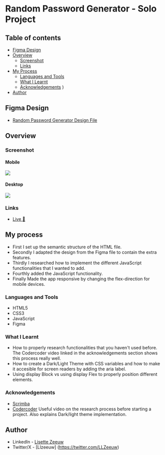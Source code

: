 # Random Password Generator - Solo Project

## Table of contents

- [Figma Design](#figma-design)
- [Overview](#overview)
  - [Screenshot](#screenshot)
  - [Links](#links)
- [My Process](#my-process)
  - [Languages and Tools](#languages-and-tools)
  - [What I Learnt](#what-i-learnt)
  - [Acknowledgements](#acknowledgements)
)
- [Author](#author)

## Figma Design

- [Random Password Generator Design File](https://www.figma.com/file/RvndsUGIjac2582PwrK3hP/Random-Password-Generator-(New-version)-(Copy)?type=design&node-id=102-702&mode=design&t=88qTEQqB15nPkBCo-0)

## Overview

### Screenshot

#### Mobile

![](Images/Mobile-Optimized.jpg)

#### Desktop

![](Images/Desktop-Optimized.jpg)

### Links

- [Live 🔗](https://iqra0001.github.io/Basketball-Scoreboard/)

## My process
- First I set up the semantic structure of the HTML file.
- Secondly I adapted the design from the Figma file to contain the extra features. 
- Thirdly I researched how to implement the different JavaScript functionalities that I wanted to add. 
- Fourthly added the JavaScript functionality.
- Finally Made the app responsive by changing the flex-direction for mobile devices. 

### Languages and Tools

- HTML5
- CSS3
- JavaScript
- Figma


### What I Learnt

- How to properly research functionalities that you haven't used before. The Codercoder video linked in the acknowledgements section shows this process really well.
- How to create a Dark/Light Theme with CSS variables and how to make it accesible for screen readers by adding the aria label.
- Using display Block vs using display Flex to properly position different elements.

### Acknowledgements

- [Scrimba](https://scrimba.com)
- [Codercoder](https://www.youtube.com/watch?v=krfUjg0S2uI&t=1482s) 
      Useful video on the research process before starting a project. 
      Also explains Dark/light theme implementation.

## Author

- LinkedIn - [Lisette Zeeuw](https://www.linkedin.com/in/llzeeuw/)
- Twitter/X - [Llzeeuw] (https://twitter.com/LLZeeuw)
